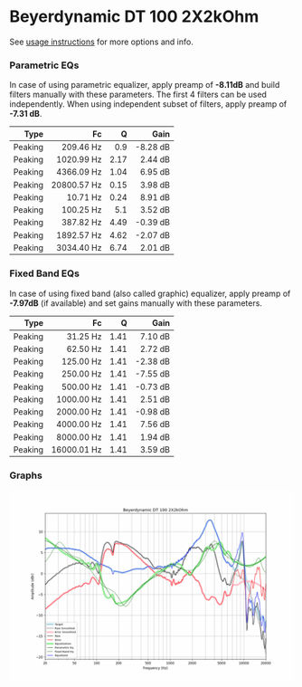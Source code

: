 # Beyerdynamic DT 100 2X2kOhm
See [usage instructions](https://github.com/jaakkopasanen/AutoEq#usage) for more options and info.

### Parametric EQs
In case of using parametric equalizer, apply preamp of **-8.11dB** and build filters manually
with these parameters. The first 4 filters can be used independently.
When using independent subset of filters, apply preamp of **-7.31 dB**.

| Type    | Fc          |    Q | Gain     |
|--------:|------------:|-----:|---------:|
| Peaking | 209.46 Hz   | 0.9  | -8.28 dB |
| Peaking | 1020.99 Hz  | 2.17 | 2.44 dB  |
| Peaking | 4366.09 Hz  | 1.04 | 6.95 dB  |
| Peaking | 20800.57 Hz | 0.15 | 3.98 dB  |
| Peaking | 10.71 Hz    | 0.24 | 8.91 dB  |
| Peaking | 100.25 Hz   | 5.1  | 3.52 dB  |
| Peaking | 387.82 Hz   | 4.49 | -0.39 dB |
| Peaking | 1892.57 Hz  | 4.62 | -2.07 dB |
| Peaking | 3034.40 Hz  | 6.74 | 2.01 dB  |

### Fixed Band EQs
In case of using fixed band (also called graphic) equalizer, apply preamp of **-7.97dB**
(if available) and set gains manually with these parameters.

| Type    | Fc          |    Q | Gain     |
|--------:|------------:|-----:|---------:|
| Peaking | 31.25 Hz    | 1.41 | 7.10 dB  |
| Peaking | 62.50 Hz    | 1.41 | 2.72 dB  |
| Peaking | 125.00 Hz   | 1.41 | -2.38 dB |
| Peaking | 250.00 Hz   | 1.41 | -7.55 dB |
| Peaking | 500.00 Hz   | 1.41 | -0.73 dB |
| Peaking | 1000.00 Hz  | 1.41 | 2.51 dB  |
| Peaking | 2000.00 Hz  | 1.41 | -0.98 dB |
| Peaking | 4000.00 Hz  | 1.41 | 7.56 dB  |
| Peaking | 8000.00 Hz  | 1.41 | 1.94 dB  |
| Peaking | 16000.01 Hz | 1.41 | 3.59 dB  |

### Graphs
![](./Beyerdynamic%20DT%20100%202X2kOhm.png)